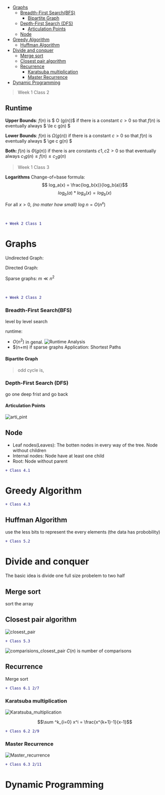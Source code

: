 - [Graphs](#graphs)
    - [Breadth-First Search(BFS)](#breadth-first-searchbfs)
      - [Bipartite Graph](#bipartite-graph)
    - [Depth-First Search (DFS)](#depth-first-search-dfs)
      - [Articulation Points](#articulation-points)
  - [Node](#node)
- [Greedy Algorithm](#greedy-algorithm)
  - [Huffman Algorithm](#huffman-algorithm)
- [Divide and conquer](#divide-and-conquer)
  - [Merge sort](#merge-sort)
  - [Closest pair algorithm](#closest-pair-algorithm)
  - [Recurrence](#recurrence)
    - [Karatsuba multiplication](#karatsuba-multiplication)
    - [Master Recurrence](#master-recurrence)
- [Dynamic Programming](#dynamic-programming)

> Week 1 Class 2

## Runtime

**Upper Bounds**:
$f(n)$ is $ O (g(n))$ if there is a constant $c > 0$ so that $f(n)$ is eventually always  $ \le c g(n) $

**Lower Bounds**:
$f(n)$ is $\Omega (g(n))$ if there is a constant $c > 0$ so that $f(n)$ is eventually always  $ \ge c g(n) $

**Both:**
$f(n)$ is $\Theta (g(n))$ if there is are constants $c1, c2 > 0$ so that eventually always $c_1g(n) \le f(n) \le c_2g(n)$

> Week 1 Class 3

**Logarithms**
Change-of=base formula:
$$ log_a(x) = \frac{log_b(x)}{log_b(a)}$$
$$ log_b(a) * log_a(x) = log_b(x)$$

For all $x>0$, *(no mater how small)* $log \ n =O(n^x)$

</br>

```diff
+ Week 2 Class 1
```

# Graphs

Undirected Graph:

Directed Graph:

Sparse graphs: $m ≪ n^2$

</br>

```diff
+ Week 2 Class 2
```

### Breadth-First Search(BFS)

level by level search

runtime:

- $O(n^2)$ in genal. ![Runtime Analysis](Image/BFS_Analysis.png)
- $(n+m) if sparse graphs
Application: Shortest Paths

#### Bipartite Graph

> odd cycle is,

### Depth-First Search (DFS)

go one deep frist and go back

#### Articulation Points

![arti_pint](Image/Articulation_Point.png)

## Node

- Leaf nodes(Leaves): The botten nodes in every way of the tree. Node without children
- Internal nodes: Node have at least one child
- Root: Node without parent

```diff
+ Class 4.1
```

# Greedy Algorithm

```diff
+ Class 4.3
```

## Huffman Algorithm

use the less bits to represent the every elements (the data has probobility)

```diff
+ Class 5.2
```

# Divide and conquer

The basic idea is divide one full size probelem to two half 
## Merge sort

sort the array

## Closest pair algorithm

![closest_pair](Image/Closest-Pair.png)

```diff
+ Class 5.3
```

![comparisions_closest_pair](Image/comparisons_of_closest_pair.png)
$C(n)$ is number of comparisons

## Recurrence

Merge sort

```diff
+ Class 6.1 2/7
```

### Karatsuba multiplication

![Karatsuba_multiplication](Image/Karatsuba_multiplication.png)

$$\sum ^k_{i=0} x^i = \frac{x^{k+1}-1}{x-1}$$

```diff
+ Class 6.2 2/9
```

### Master Recurrence
![Master_recurrence](Image/Master_Recurrence.png)

```diff 
+ Class 6.3 2/11
```

# Dynamic Programming